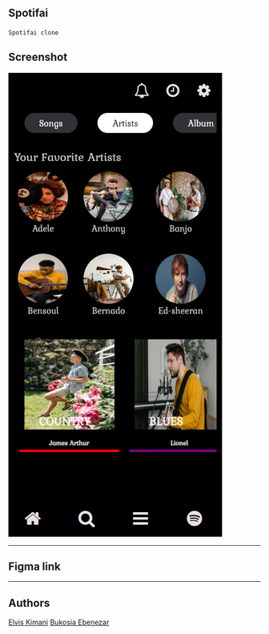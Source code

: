 ## Spotifai
    Spotifai clone
## Screenshot
![image](/Assets/images/screenshot.png)
***
## Figma link

***
## Authors
[Elvis Kimani](https://github.com/elviskim18)
[Bukosia Ebenezar](https://github.com/Ebenezr)
